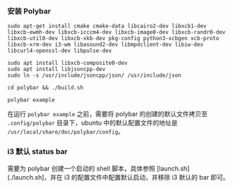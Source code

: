 ### 安装 Polybar

```shell
sudo apt-get install cmake cmake-data libcairo2-dev libxcb1-dev libxcb-ewmh-dev libxcb-icccm4-dev libxcb-image0-dev libxcb-randr0-dev libxcb-util0-dev libxcb-xkb-dev pkg-config python3-xcbgen xcb-proto libxcb-xrm-dev i3-wm libasound2-dev libmpdclient-dev libiw-dev libcurl4-openssl-dev libpulse-dev

sudo apt install libxcb-composite0-dev
sudo apt install libjsoncpp-dev
sudo ln -s /usr/include/jsoncpp/json/ /usr/include/json

cd polybar && ./build.sh

polybar example
```
在运行 `polybar example` 之前，需要将 polybar 的创建的默认文件拷贝至 `.config/polybar` 目录下，ubuntu 中的默认配置文件的地址是 `/usr/local/share/doc/polybar/config`。

### i3 默认 status bar

需要为 polybar 创建一个启动的 shell 脚本，具体参照 [launch.sh](./launch.sh]，并在 i3 的配置文件中配置默认启动，并移除 i3 默认的 bar 即可。
